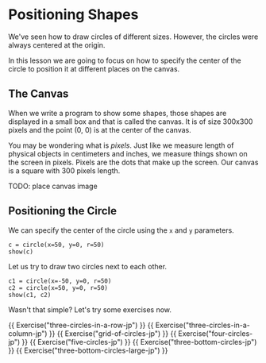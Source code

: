 # Positioning Shapes

We've seen how to draw circles of different sizes. However, the circles were always centered at the origin.

In this lesson we are going to focus on how to specify the center of the circle to position it at different places on the canvas.

## The Canvas

When we write a program to show some shapes, those shapes are displayed in a small box and that is called the canvas. It is of size 300x300 pixels and the point (0, 0) is at the center of the canvas.

You may be wondering what is _pixels_. Just like we measure length of physical objects in centimeters and inches, we measure things shown on the screen in pixels. Pixels are the dots that make up the screen. Our canvas is a square with 300 pixels length.

TODO: place canvas image

## Positioning the Circle

We can specify the center of the circle using the `x` and `y` parameters.

```{.joy .example}
c = circle(x=50, y=0, r=50)
show(c)
```

Let us try to draw two circles next to each other.

```{.joy .example}
c1 = circle(x=-50, y=0, r=50)
c2 = circle(x=50, y=0, r=50)
show(c1, c2)
```

Wasn't that simple? Let's try some exercises now.

{{ Exercise("three-circles-in-a-row-jp") }}
{{ Exercise("three-circles-in-a-column-jp") }}
{{ Exercise("grid-of-circles-jp") }}
{{ Exercise("four-circles-jp") }}
{{ Exercise("five-circles-jp") }}
{{ Exercise("three-bottom-circles-jp") }}
{{ Exercise("three-bottom-circles-large-jp") }}